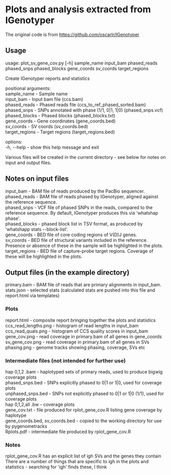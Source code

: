 # Plots and analysis extracted from IGenotyper  

The original code is from https://github.com/oscarlr/IGenotyper  

## Usage  

usage: plot_sv_gene_cov.py [-h] sample_name input_bam phased_reads phased_snps phased_blocks gene_coords sv_coords target_regions  

Create IGenotyper reports and statistics  

positional arguments:  
  sample_name     - Sample name  
  input_bam       - Input bam file (ccs.bam)  
  phased_reads    - Phased reads file (ccs_to_ref_phased_sorted.bam)  
  phased_snps     - SNPs annotated with phase (1/1, 0|1, 1|0) (phased_snps.vcf)  
  phased_blocks   - Phased blocks (phased_blocks.txt)  
  gene_coords     - Gene coordinates (gene_coords.bed)  
  sv_coords       - SV coords (sv_coords.bed)  
  target_regions  - Target regions (target_regions.bed)  

options:  
  -h, --help      - show this help message and exit  

Various files will be created in the current directory - see below for notes on input and output files.  

## Notes on input files

input_bam - BAM file of reads produced by the PacBio sequencer.  
phased_reads - BAM file of reads phased by IGenotyper, aligned against the reference sequence.  
phased_snps - VCF file of phased SNPs in the reads, compared to the reference sequence. By default, IGenotyper produces this via 'whatshap phase'.  
phased_blocks - phased block list in TSV format, as produced by 'whatshapp stats --block-list'.  
gene_coords - BED file of core coding regions of V(D)J genes.  
sv_coords - BED file of structural variants included in the reference. Presence or absence of these in the sample will be highlighted in the plots.  
target_regions - BED file of capture-probe target regions. Coverage of these will be highlighted in the plots.  

## Output files (in the example directory)

primary.bam - BAM file of reads that are primary alignments in input_bam.  
stats.json - selected stats (calculated stats are pushed into this file and report.html via templates)  

### Plots

report.html - composite report bringing together the plots and statistics  
ccs_read_lengths.png - histogram of read lengths in input_bam  
ccs_read_quals.png - histogram of CCS quality scores in input_bam  
gene_cov.png - read coverage in primary.bam of all genes in gene_coords  
sv_gene_cov.png - read coverage in primary.bam of all genes in SVs  
phasing.png - genome tracks showing phasing, coverage, SVs etc  

### Intermediate files (not intended for further use)

hap 0,1,2 .bam - haplotyped sets of primary reads, used to produce bigwig coverage plots  
phased_snps.bed - SNPs explicitly phased to 0|1 or 1|0, used for coverage plots  
unphased_snps.bed - SNPs not explicitly phased to 0|1 or 1|0 (1/1), used for coverage plots  
hap 0,1,2,all .bw - coverage plots  
gene_cov.txt - file produced for rplot_gene_cov.R listing gene coverage by haplotype  
gene_coords.bed, sv_coords.bed - copied to the working directory for use by pygenometracks  
Rplots.pdf - intermediate file produced by rplot_gene_cov.R  

### Notes

rplot_gene_cov.R has an explicit list of igh SVs and the genes they contain  
There are a number of things that are specific to igh in the plots and statistics - searching for 'igh' finds these, I think  
